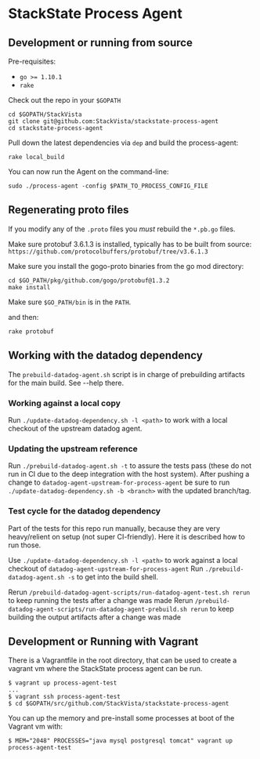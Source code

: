 # StackState Process Agent


## Development or running from source

Pre-requisites:

* `go >= 1.10.1`
* `rake`

Check out the repo in your `$GOPATH`

```
cd $GOPATH/StackVista
git clone git@github.com:StackVista/stackstate-process-agent
cd stackstate-process-agent
```

Pull down the latest dependencies via `dep` and build the process-agent:

```
rake local_build
```

You can now run the Agent on the command-line:

```
sudo ./process-agent -config $PATH_TO_PROCESS_CONFIG_FILE
```

## Regenerating proto files

 
If you modify any of the `.proto` files you _must_ rebuild the `*.pb.go` files.

Make sure protobuf 3.6.1.3 is installed, typically has to be built from source: `https://github.com/protocolbuffers/protobuf/tree/v3.6.1.3`

Make sure you install the gogo-proto binaries from the go mod directory:

```
cd $GO_PATH/pkg/github.com/gogo/protobuf@1.3.2
make install
```

Make sure `$GO_PATH/bin` is in the `PATH`.

and then:

```
rake protobuf
```

## Working with the datadog dependency

The `prebuild-datadog-agent.sh` script is in charge of prebuilding artifacts for the main build. See --help there.

### Working against a local copy

Run `./update-datadog-dependency.sh -l <path>` to work with a local checkout of the upstream datadog agent.

### Updating the upstream reference

Run `./prebuild-datadog-agent.sh -t` to assure the tests pass (these do not run in CI due to the deep integration with the host system).
After pushing a change to `datadog-agent-upstream-for-process-agent` be sure to run `./update-datadog-dependency.sh -b <branch>` with the updated branch/tag.

### Test cycle for the datadog dependency

Part of the tests for this repo run manually, because they are very heavy/relient on setup (not super CI-friendly). Here it is described how to run those.

Use `./update-datadog-dependency.sh -l <path>` to work against a local checkout of `datadog-agent-upstream-for-process-agent`
Run `./prebuild-datadog-agent.sh -s` to get into the build shell.

Rerun `/prebuild-datadog-agent-scripts/run-datadog-agent-test.sh rerun` to keep running the tests after a change was made
Rerun `/prebuild-datadog-agent-scripts/run-datadog-agent-prebuild.sh rerun` to keep building the output artifacts after a change was made

## Development or Running with Vagrant

There is a Vagrantfile in the root directory, that can be used to create a vagrant vm where the StackState process agent can be run.

```
$ vagrant up process-agent-test
...
$ vagrant ssh process-agent-test
$ cd $GOPATH/src/github.com/StackVista/stackstate-process-agent
```

You can up the memory and pre-install some processes at boot of the Vagrant vm with:

```
$ MEM="2048" PROCESSES="java mysql postgresql tomcat" vagrant up process-agent-test
```

